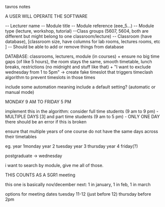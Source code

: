 tavros notes

A USER WILL OPERATE THE SOFTWARE


-- Lecturer name
-- Module title
-- Module reference (eee_5...)
-- Module type (lecture, workshop, tutorial)
--Class groups (5607, 5604, both are different but might belong to one classroom/lecture)
-- Classroom (have database), [classroom size, have columns for lab rooms, lectures rooms, etc  ]
-- Should be able to add or remove things from database


DATABASE:
classrooms, lecturers, module (in courses)
+
ensure no big time gaps (of like 5 hours), the room stays the same, smooth timetable, lunch breaks, restrictions (no midnight and stuff like that)
+
"I want to exclude wednesday from 1 to 5pm" -> create fake timeslot that triggers timeclash algorithm to prevent timeslots in those times


include some automation meaning include a default setting? (automatic or manual mode)

MONDAY 9 AM TO FRIDAY 5 PM


implement this in the algorithm:
consider full time students (9 am to  9 pm) - MULTIPLE DAYS [3]
and part time students (9 am to 5 pm) - ONLY ONE DAY
there should be an error if this is broken

ensure that multiple years of one course do not have the same days across their timetables

eg. year 1monday
year 2 tuesday
year 3 thursday
year 4 friday(?)

postgraduate -> wednesday


i want to search by module, give me all of those.

THIS COUNTS AS A SGR1 meeting

this one is basically nov/december
next: 1 in january, 1 in feb, 1 in march

options for meeting dates
tuesday 11-12 (just before 12)
thursday before 2pm